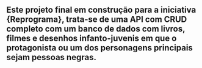## Este projeto final em construção para a iniciativa {Reprograma}, trata-se de uma API com CRUD completo com um banco de dados com livros, filmes e desenhos infanto-juvenis em que o protagonista ou um dos personagens principais sejam pessoas negras. 